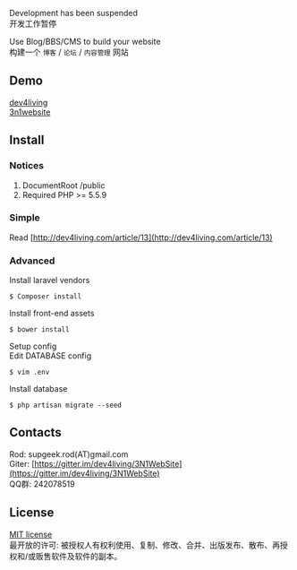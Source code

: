 Development has been suspended   
开发工作暂停   

Use Blog/BBS/CMS to build your website   
构建一个 `博客` / `论坛` / `内容管理` 网站

## Demo
[dev4living](http://dev4living.com)   
[3n1website](http://3n1website.dev4living.com)

## Install

### Notices
1. DocumentRoot /public
2. Required PHP >= 5.5.9

### Simple

Read [http://dev4living.com/article/13](http://dev4living.com/article/13)

### Advanced

Install laravel vendors
```
$ Composer install
```

Install front-end assets

```
$ bower install
```

Setup config    
Edit DATABASE config

```
$ vim .env
```

Install database

```
$ php artisan migrate --seed
```

## Contacts

Rod: supgeek.rod(AT)gmail.com   
Giter: [https://gitter.im/dev4living/3N1WebSite](https://gitter.im/dev4living/3N1WebSite)   
QQ群: 242078519

## License

[MIT license](http://opensource.org/licenses/MIT)   
最开放的许可: 被授权人有权利使用、复制、修改、合并、出版发布、散布、再授权和/或贩售软件及软件的副本。
